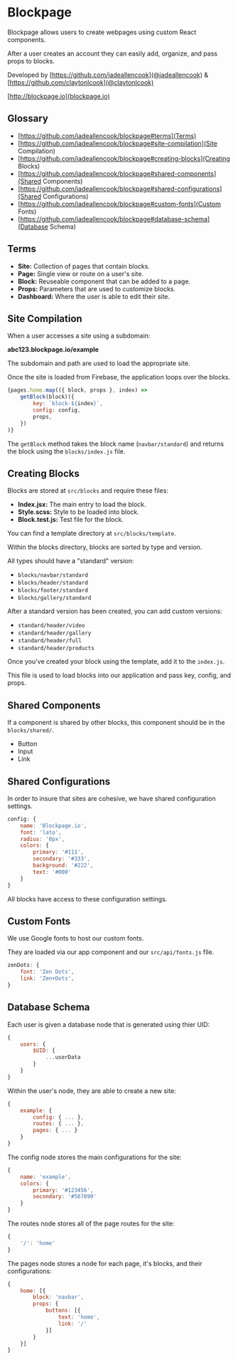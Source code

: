 # Blockpage

Blockpage allows users to create webpages using custom React components. 

After a user creates an account they can easily add, organize, and pass props to blocks. 

Developed by [https://github.com/jadeallencook](@jadeallencook) & [https://github.com/claytonlcook](@claytonlcook)

[http://blockpage.io](blockpage.io)

## Glossary

- [https://github.com/jadeallencook/blockpage#terms](Terms)
- [https://github.com/jadeallencook/blockpage#site-compilation](Site Compilation)
- [https://github.com/jadeallencook/blockpage#creating-blocks](Creating Blocks)
- [https://github.com/jadeallencook/blockpage#shared-components](Shared Components)
- [https://github.com/jadeallencook/blockpage#shared-configurations](Shared Configurations)
- [https://github.com/jadeallencook/blockpage#custom-fonts](Custom Fonts)
- [https://github.com/jadeallencook/blockpage#database-schema](Database Schema)

## Terms

- **Site:** Collection of pages that contain blocks.
- **Page:** Single view or route on a user's site. 
- **Block:** Reuseable component that can be added to a page.
- **Props:** Parameters that are used to customize blocks.
- **Dashboard:** Where the user is able to edit their site.

## Site Compilation

When a user accesses a site using a subdomain:

**abc123.blockpage.io/example**

The subdomain and path are used to load the appropriate site. 

Once the site is loaded from Firebase, the application loops over the blocks.

```js
{pages.home.map(({ block, props }, index) =>
    getBlock(block)({
        key: `block-${index}`,
        config: config,
        props,
    })
)}
```

The ```getBlock``` method takes the block name (```navbar/standard```) and returns the block using the ```blocks/index.js``` file. 

## Creating Blocks

Blocks are stored at ```src/blocks``` and require these files:

- **Index.jsx:** The main entry to load the block.
- **Style.scss:** Style to be loaded into block. 
- **Block.test.js:** Test file for the block.

You can find a template directory at ```src/blocks/template```.

Within the blocks directory, blocks are sorted by type and version. 

All types should have a "standard" version:

- ```blocks/navbar/standard```
- ```blocks/header/standard```
- ```blocks/footer/standard```
- ```blocks/gallery/standard```

After a standard version has been created, you can add custom versions:

- ```standard/header/video```
- ```standard/header/gallery```
- ```standard/header/full```
- ```standard/header/products```

Once you've created your block using the template, add it to the ```index.js```.

This file is used to load blocks into our application and pass key, config, and props.

## Shared Components

If a component is shared by other blocks, this component should be in the ```blocks/shared/```.

- Button
- Input
- Link

## Shared Configurations

In order to insure that sites are cohesive, we have shared configuration settings.

```js
config: {
    name: 'Blockpage.io',
    font: 'lato',
    radius: '0px',
    colors: {
        primary: '#111',
        secondary: '#333',
        background: '#222',
        text: '#000'
    }
}
```

All blocks have access to these configuration settings. 

## Custom Fonts

We use Google fonts to host our custom fonts. 

They are loaded via our app component and our ```src/api/fonts.js``` file.

```js
zenDots: {
    font: 'Zen Dots',
    link: 'Zen+Dots',
}
```

## Database Schema

Each user is given a database node that is generated using thier UID:

```js
{
    users: {
        $UID: {
            ...userData
        }
    }
}
```

Within the user's node, they are able to create a new site:

```js
{
    example: {
        config: { ... },
        routes: { ... },
        pages: { ... }
    }
}
```

The config node stores the main configurations for the site:

```js
{
    name: 'example',
    colors: {
        primary: '#123456',
        secondary: '#567890'
    }
}
```

The routes node stores all of the page routes for the site: 

```js
{
    '/': 'home'
}
```

The pages node stores a node for each page, it's blocks, and their configurations:

```js
{
    home: [{
        block: 'navbar',
        props: {
            buttons: [{
                text: 'home',
                link: '/'
            }]
        }
    }]
}
```